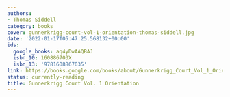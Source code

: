 ```yaml
---
authors:
- Thomas Siddell
category: books
cover: gunnerkrigg-court-vol-1-orientation-thomas-siddell.jpg
date: '2022-01-17T05:47:25.568132+00:00'
ids:
  google_books: aq4yDwAAQBAJ
  isbn_10: 160886703X
  isbn_13: '9781608867035'
link: https://books.google.com/books/about/Gunnerkrigg_Court_Vol_1_Orientation.html?hl=&id=aq4yDwAAQBAJ
status: currently-reading
title: Gunnerkrigg Court Vol. 1 Orientation
---
```

